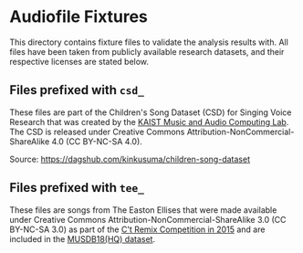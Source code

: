 # Audiofile Fixtures

This directory contains fixture files to validate the analysis results with. All files have been taken from publicly available research datasets, and their respective licenses are stated below.

## Files prefixed with `csd_`

These files are part of the Children's Song Dataset (CSD) for Singing Voice Research that was created by the [KAIST Music and Audio Computing Lab](http://mac.kaist.ac.kr/). The CSD is released under Creative Commons Attribution-NonCommercial-ShareAlike 4.0 (CC BY-NC-SA 4.0).

Source: <https://dagshub.com/kinkusuma/children-song-dataset>

## Files prefixed with `tee_`

These files are songs from The Easton Ellises that were made available under Creative Commons Attribution-NonCommercial-ShareAlike 3.0 (CC BY-NC-SA 3.0) as part of the [C't Remix Competition in 2015](https://www.heise.de/ratgeber/c-t-Remix-Wettbewerb-The-Easton-Ellises-2542427.html#englisch) and are included in the [MUSDB18(HQ) dataset](https://dagshub.com/kinkusuma/musdb18-dataset).
